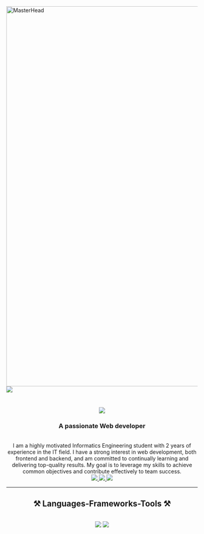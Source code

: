 <img src="https://github.com/user-attachments/assets/5f1e632f-2f2b-40fc-bfeb-a7a4094d1098" alt="MasterHead" width="1000" />
<img align="center" src="https://visitor-badge.laobi.icu/badge?page_id=BinzXD.BinzXD" />


<h1 align="center">
    <img src="https://readme-typing-svg.herokuapp.com/?font=Righteous&size=35&center=true&vCenter=true&width=500&height=70&duration=4000&lines=Hi+There!+👋;+I'm+BinzXD!;" />
</h1>

<h3 align="center">A passionate Web developer</h3>

<br/>

<div align="center">
 I am a highly motivated Informatics Engineering student with 2 years of experience in the IT field. I have a strong interest in web development, both frontend and backend, and am committed to continually learning and delivering top-quality results. My goal is to leverage my skills to achieve common objectives and contribute effectively to team success.
 </div>
 
<div align="center"> 
  <a href="bintangwiratama4@gmail.com">
    <img src="https://img.shields.io/badge/Gmail-333333?style=for-the-badge&logo=gmail&logoColor=red" />
  </a>
  <a href="https://www.linkedin.com/in/bintangwir/" target="_blank">
    <img src="https://img.shields.io/badge/LinkedIn-0077B5?style=for-the-badge&logo=linkedin&logoColor=white" target="_blank" />
  </a>
  <a href="https://stillearning.biz.id/" target="_blank">
     <img src="https://img.shields.io/badge/Portfolio-FF5722?style=for-the-badge&logo=todoist&logoColor=white" target="_blank" /> <!-- sqlite, safari, google-chrome are other good icon options -->
  </a>
</div>

 <hr/>
 
<h2 align="center">⚒️ Languages-Frameworks-Tools ⚒️</h2>
<br/>
<div align="center">
    <img src="https://skillicons.dev/icons?i=react,bootstraphtml,css,vscode,github,figma,tailwind,git,r" />
    <img src="https://skillicons.dev/icons?i=nodejs,python,javascript,firebasemysql" /><br>
</div>



